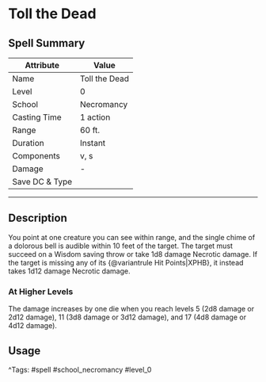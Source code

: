 # Toll the Dead

## Spell Summary

| Attribute        | Value                  |
|------------------|------------------------|
| Name             | Toll the Dead                 |
| Level            | 0                |
| School           | Necromancy          |
| Casting Time     | 1 action              |
| Range            | 60 ft.            |
| Duration         | Instant             |
| Components       | v, s             |
| Damage           | -               |
| Save DC & Type   |              |

---

## Description

You point at one creature you can see within range, and the single chime of a dolorous bell is audible within 10 feet of the target. The target must succeed on a Wisdom saving throw or take 1d8 damage Necrotic damage. If the target is missing any of its {@variantrule Hit Points|XPHB}, it instead takes 1d12 damage Necrotic damage.

### At Higher Levels
The damage increases by one die when you reach levels 5 (2d8 damage or 2d12 damage), 11 (3d8 damage or 3d12 damage), and 17 (4d8 damage or 4d12 damage).

## Usage


^Tags: #spell #school_necromancy #level_0